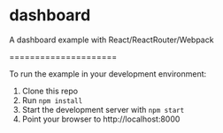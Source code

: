 # dashboard
A dashboard example with React/ReactRouter/Webpack

=====================

To run the example in your development environment:

1. Clone this repo
2. Run `npm install`
3. Start the development server with `npm start`
4. Point your browser to http://localhost:8000
